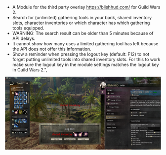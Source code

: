 - A Module for the third party overlay https://blishhud.com/ for Guild Wars 2.
- Search for (unlimited) gathering tools in your bank, shared inventory slots, character inventories or which character has which gathering tools equipped.
- WARNING: The search result can be older than 5 minutes because of API delays.
- It cannot show how many uses a limited gathering tool has left because the API does not offer this information.
- Show a reminder when pressing the logout key (default: F12) to not forget putting unlimited tools into shared inventory slots. For this to work make sure the logout key in the module settings matches the logout key in Guild Wars 2.",


![Screenshot](docs/gatheringTools_ingame_screenshot.png)